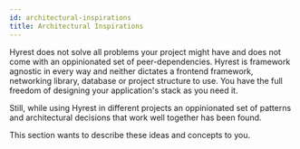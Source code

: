 ```yaml
---
id: architectural-inspirations
title: Architectural Inspirations
---
```


Hyrest does not solve all problems your project might have and does not come with an oppinionated set of peer-dependencies. Hyrest is framework agnostic in every way and neither dictates a frontend framework, networking library, database or project structure to use. You have the full freedom of designing your application's stack as you need it.

Still, while using Hyrest in different projects an oppinionated set of patterns and architectural decisions that work well together has been found.

This section wants to describe these ideas and concepts to you.
